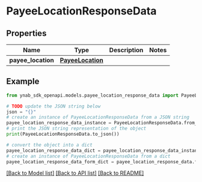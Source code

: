 # PayeeLocationResponseData


## Properties

Name | Type | Description | Notes
------------ | ------------- | ------------- | -------------
**payee_location** | [**PayeeLocation**](PayeeLocation.md) |  | 

## Example

```python
from ynab_sdk_openapi.models.payee_location_response_data import PayeeLocationResponseData

# TODO update the JSON string below
json = "{}"
# create an instance of PayeeLocationResponseData from a JSON string
payee_location_response_data_instance = PayeeLocationResponseData.from_json(json)
# print the JSON string representation of the object
print(PayeeLocationResponseData.to_json())

# convert the object into a dict
payee_location_response_data_dict = payee_location_response_data_instance.to_dict()
# create an instance of PayeeLocationResponseData from a dict
payee_location_response_data_form_dict = payee_location_response_data.from_dict(payee_location_response_data_dict)
```
[[Back to Model list]](../README.md#documentation-for-models) [[Back to API list]](../README.md#documentation-for-api-endpoints) [[Back to README]](../README.md)


